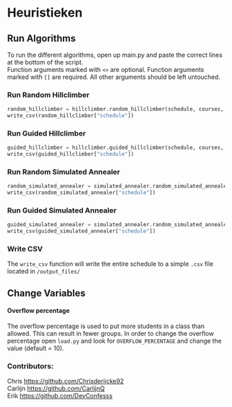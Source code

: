 # Heuristieken

## Run Algorithms

To run the different algorithms, open up main.py and paste the correct lines at the bottom of the script.<br />
Function arguments marked with `<>` are optional. Function arguments marked with `[]` are required. All other arguments should be left untouched.

### Run Random Hillclimber
```python
random_hillclimber = hillclimber.random_hillclimber(schedule, courses, <desired_score>, <max_duration>)
write_csv(random_hillclimber["schedule"])
```

### Run Guided Hillclimber
```python
guided_hillclimber = hillclimber.guided_hillclimber(schedule, courses, <desired_score>)
write_csv(guided_hillclimber["schedule"])
```

### Run  Random Simulated Annealer
```python
random_simulated_annealer = simulated_annealer.random_simulated_annealer(schedule, courses, [desired_score], <starting_temperature>, <max_duration>)
write_csv(random_simulated_annealer["schedule"])
```

### Run Guided Simulated Annealer

```python
guided_simulated_annealer = simulated_annealer.random_simulated_annealer(schedule, courses, [desired_score], <starting_temperature>, <max_duration>)
write_csv(guided_simulated_annealer["schedule"])
```

### Write CSV
The `write_csv` function will write the entire schedule to a simple `.csv` file located in `/output_files/`

## Change Variables
#### Overflow percentage
The overflow percentage is used to put more students in a class than allowed. This can result in fewer groups. In order to change the overflow percentage open `load.py` and look for `OVERFLOW_PERCENTAGE` and change the value (default = 10).

### Contributors:
Chris https://github.com/Chrisderijcke92<br />
Carlijn https://github.com/CarlijnQ<br />
Erik https://github.com/DevConfesss<br />